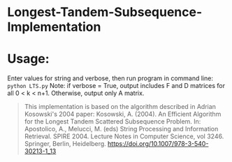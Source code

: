 # Longest-Tandem-Subsequence-Implementation

# Usage: 
Enter values for string and verbose, then run program in command line: `python LTS.py`
Note: if verbose = True, output includes F and D matrices for all 0 < k < n+1. Otherwise, output only A matrix.


> This implementation is based on the algorithm described in Adrian Kosowski's 2004 paper:
> Kosowski, A. (2004). An Efficient Algorithm for the Longest Tandem Scattered Subsequence Problem. In: Apostolico, A., Melucci, M. (eds) String Processing and Information Retrieval. SPIRE 2004. Lecture Notes in Computer Science, vol 3246. Springer, Berlin, Heidelberg. https://doi.org/10.1007/978-3-540-30213-1_13
